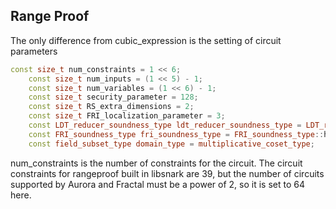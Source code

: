## Range Proof

The only difference from cubic_expression is the setting of circuit parameters

```cpp
const size_t num_constraints = 1 << 6;
    const size_t num_inputs = (1 << 5) - 1;
    const size_t num_variables = (1 << 6) - 1;
    const size_t security_parameter = 128;
    const size_t RS_extra_dimensions = 2;
    const size_t FRI_localization_parameter = 3;
    const LDT_reducer_soundness_type ldt_reducer_soundness_type = LDT_reducer_soundness_type::optimistic_heuristic;
    const FRI_soundness_type fri_soundness_type = FRI_soundness_type::heuristic;
    const field_subset_type domain_type = multiplicative_coset_type;

``` 
num_constraints is the number of constraints for the circuit. The circuit constraints for rangeproof built in libsnark are 39, but the number of circuits supported by Aurora and Fractal must be a power of 2, so it is set to 64 here.